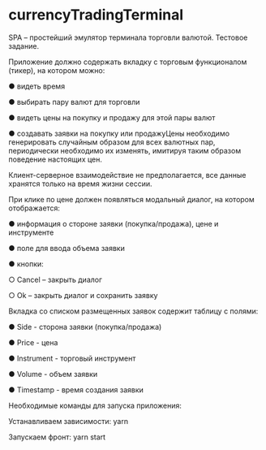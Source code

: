 # currencyTradingTerminal
SPA – простейший эмулятор терминала торговли валютой. Тестовое задание.

Приложение должно содержать вкладку с торговым функционалом (тикер), на котором
можно:

● видеть время

● выбирать пару валют для торговли

● видеть цены на покупку и продажу для этой пары валют

● создавать заявки на покупку или продажуЦены необходимо генерировать случайным образом для всех валютных пар, периодически
необходимо их изменять, имитируя таким образом поведение настоящих цен.

Клиент-серверное взаимодействие не предполагается, все данные хранятся только на время
жизни сессии.

При клике по цене должен появляться модальный диалог, на котором отображается:

● информация о стороне заявки (покупка/продажа), цене и инструменте

● поле для ввода объема заявки

● кнопки:

  ○ Cancel – закрыть диалог

  ○ Ok – закрыть диалог и сохранить заявку

Вкладка со списком размещенных заявок содержит таблицу с полями:

● Side - сторона заявки (покупка/продажа)

● Price - цена

● Instrument - торговый инструмент

● Volume - объем заявки

● Timestamp - время создания заявки

Необходимые команды для запуска приложения:

Устанавливаем зависимости: yarn

Запускаем фронт: yarn start
